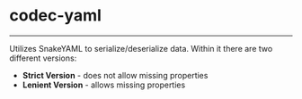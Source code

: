 # codec-yaml

---

Utilizes SnakeYAML to serialize/deserialize data. Within it there are two different versions: 

- **Strict Version** - does not allow missing properties
- **Lenient Version** - allows missing properties
